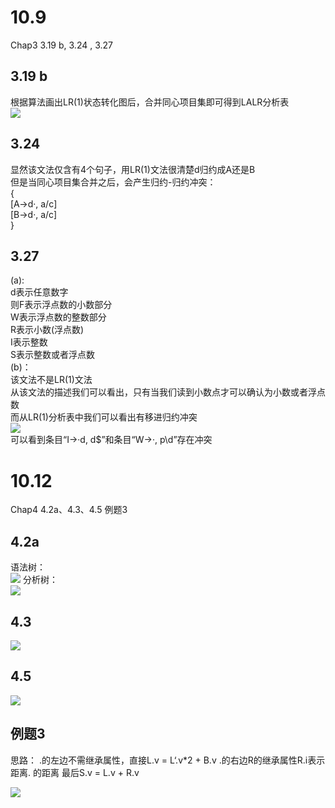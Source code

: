 # 10.9
Chap3  3.19 b, 3.24 , 3.27   
## 3.19 b
根据算法画出LR(1)状态转化图后，合并同心项目集即可得到LALR分析表  
![](other/3.19b.png)  

## 3.24
显然该文法仅含有4个句子，用LR(1)文法很清楚d归约成A还是B  
但是当同心项目集合并之后，会产生归约-归约冲突：  
{  
[A-\>d·, a/c]  
[B-\>d·, a/c]  
}  

## 3.27
(a):  
d表示任意数字  
则F表示浮点数的小数部分    
W表示浮点数的整数部分   
R表示小数(浮点数)  
I表示整数  
S表示整数或者浮点数   
(b)：  
该文法不是LR(1)文法  
从该文法的描述我们可以看出，只有当我们读到小数点才可以确认为小数或者浮点数  
而从LR(1)分析表中我们可以看出有移进归约冲突  
![](other/3.27.png)  
可以看到条目“I->·d, d\$”和条目“W->·, p\d”存在冲突  


# 10.12
Chap4 4.2a、4.3、4.5 例题3  
## 4.2a
语法树：  
![](other/4.2a.png)
分析树：  
![](other/4.2a1.png)  

## 4.3
![](other/4.3.png)
## 4.5
![](other/4.5.png)

## 例题3
思路：
.的左边不需继承属性，直接L.v = L‘.v\*2 + B.v
.的右边R的继承属性R.i表示距离. 的距离 
最后S.v = L.v + R.v

![](other/3.png)




